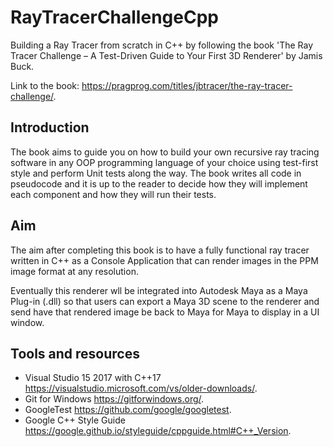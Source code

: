 # RayTracerChallengeCpp
Building a Ray Tracer from scratch in C++ by following the book 'The Ray Tracer Challenge – A Test-Driven Guide to Your First 3D Renderer' by Jamis Buck.

Link to the book: https://pragprog.com/titles/jbtracer/the-ray-tracer-challenge/.

## Introduction
The book aims to guide you on how to build your own recursive ray tracing software in any OOP programming language of your choice using test-first style and perform Unit tests along the way.
The book writes all code in pseudocode and it is up to the reader to decide how they will implement each component and how they will run their tests.

## Aim
The aim after completing this book is to have a fully functional ray tracer written in C++ as a Console Application that can render images in the PPM image format at any resolution.

Eventually this renderer wll be integrated into Autodesk Maya as a Maya Plug-in (.dll) so that users can export a Maya 3D scene to the renderer and send have that rendered image be back to Maya for Maya to display in a UI window.

## Tools and resources
- Visual Studio 15 2017 with C++17 https://visualstudio.microsoft.com/vs/older-downloads/.
- Git for Windows https://gitforwindows.org/.
- GoogleTest https://github.com/google/googletest.
- Google C++ Style Guide https://google.github.io/styleguide/cppguide.html#C++_Version.
